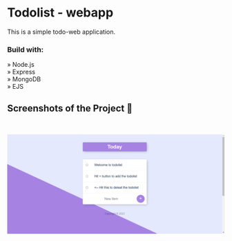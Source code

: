 # Todolist - webapp

This is a simple todo-web application.

<h3>Build with:</h3>

» Node.js <br>
» Express <br>
» MongoDB <br>
» EJS <br>

<h2>Screenshots of the Project 📸</h2>
<br>
<div align='center'>
  
![screenshot](/public/Screenshot.png)

</div>
